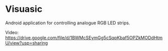# Visuasic
Android application for controlling analogue RGB LED strips.

Video: https://drive.google.com/file/d/1BWMcSEymGg5cSqpKbaf5OPZkMODdHtmU/view?usp=sharing
